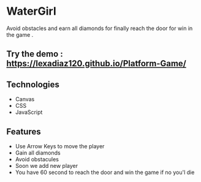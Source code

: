 # WaterGirl

Avoid obstacles and earn all diamonds for finally  reach the door for win in the game .
 
 
 ## Try the demo  :  https://lexadiaz120.github.io/Platform-Game/ 
 
 
## Technologies

- Canvas
- CSS
- JavaScript 

## Features 
 - Use Arrow Keys to move the player  
 - Gain all diamonds 
 - Avoid obstacules 
 - Soon we add new player 
 - You have 60 second to reach the door and win the game if no you'l die 
 
 
 
